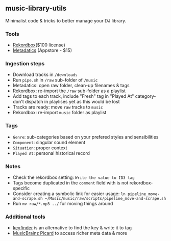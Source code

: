 ## music-library-utils
Minimalist code & tricks to better manage your DJ library.

### Tools
- [Rekordbox](https://rekordbox.com)($100 license)
- [Metadatics](https://apps.apple.com/app/metadatics/id554883654?mt=12) (Appstore - $15)

### Ingestion steps
- Download tracks in `/downloads`
- Run `pipe.sh` in `/raw` sub-folder of `/music`
- Metadatics: open raw folder, clean-up filenames & tags
- Rekordbox: re-import the `/raw` sub-folder as a playlist 
- Add tags to each track, include "Fresh" tag in "Played At" category- don't dispatch in playlises yet as this would be lost
- Tracks are ready: move `raw` tracks to `music`
- Rekordbox: re-import  `music` folder as playlist

### Tags 
- `Genre`: sub-categories based on your prefered styles and sensibilities
- `Component`: singular sound element  
- `Situation`: proper context
- `Played At`: personal historical record

### Notes
- Check the rekordbox setting: `Write the value to ID3 tag`
- Tags become duplicated in the `comment` field with is not rekordbox-specific
- Consider creating a symbolic link for easier usage: `ln pipeline_move-and-scrape.sh ~/Music/music/raw/scripts/pipeline_move-and-scrape.sh`
- Run `mv raw/*.mp3 ../` for moving things around

### Additional tools
- [keyfinder](http://www.ibrahimshaath.co.uk/keyfinder/) is an alternative to find the key & write it to tag
- [MusicBrainz Picard](https://picard.musicbrainz.org/) to access richer meta data & more
